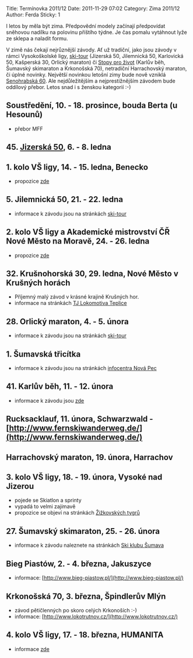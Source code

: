 Title: Termínovka 2011/12
Date: 2011-11-29 07:02
Category: Zima 2011/12
Author: Ferda
Sticky: 1

I letos by měla být zima. Předpovědní modely začínají předpovídat sněhovou nadílku na polovinu příštího týdne. Je čas pomalu vytáhnout lyže ze sklepa a naladit formu.

V zimě nás čekají nejrůznější závody. Ať už tradiční, jako jsou závody v rámci Vysokoškolské ligy, [ski-tour](http://ski-tour.cz) (Jizerská 50, Jilemnická 50, Karlovická 50, Kašperská 30, Orlický maraton) či [Stopy pro život](http://stopaprozivot.cz) (Karlův běh, Šumavský skimaraton a Krkonošská 70), netradiční Harrachovský maraton, či úplné novinky. Největší novinkou letošní zimy bude nově vzniklá [Senohrabská 60](http://www.lbs-sport.cz/clanky/senohrabska-lbs-sedesatka-17-12-2011.html). Ale nejdůležitějším a nejprestižnějším závodem bude oddílový přebor. Letos snad i s ženskou kategorií :-)

Soustředění, 10. - 18. prosince, bouda Berta (u Hesounů)
--------------------------------------------------------

- přebor MFF

45\. [Jizerská 50](http://www.jiz50.cz), 6. - 8. ledna
------------------------------------------------------

1\. kolo VŠ ligy, 14. - 15. ledna, Benecko
------------------------------------------

- propozice [zde]({static}/static/zima-2011-12/vsl-2012-1-propozice.pdf)

5\. Jilemnická 50, 21. - 22. ledna
----------------------------------

- informace k závodu jsou na stránkách [ski-tour](http://ski-tour.cz/)

2\. kolo VŠ ligy a Akademické mistrovství ČŘ Nové Město na Moravě, 24. - 26. ledna
----------------------------------------------------------------------------------

- propozice [zde](http://sport-casomira.cz/doc/2012/20120124AMCR-NMNM-propozice.pdf)

32\. Krušnohorská 30, 29. ledna, Nové Město v Krušných horách
-------------------------------------------------------------

- Příjemný malý závod v krásné krajině Krušných hor.
- informace na stránkách [TJ Lokomotiva Teplice](http://lokomotiva-tp-lyze-beh.webnode.cz/)

28\. Orlický maraton, 4. - 5. února
-----------------------------------

- informace k závodu jsou na stránkách [ski-tour](http://ski-tour.cz/cz/page/20/Orlicky-maraton.html)

1\. Šumavská třicítka
---------------------

- informace k závodu jsou na stránkách [infocentra Nová Pec](http://www.infocentrum.novapec.info/index.php/akce-v-okoli)

41\. Karlův běh, 11. - 12. února
--------------------------------

- informace k závodu jsou [zde](http://www.lkslovan.cz/karel/)

Rucksacklauf, 11. února, Schwarzwald - [http://www.fernskiwanderweg.de/](http://www.fernskiwanderweg.de/)
---------------------------------------------------------------------------------------------------------

Harrachovský maraton, 19. února, Harrachov
------------------------------------------

3\. kolo VŠ ligy, 18. - 19. února, Vysoké nad Jizerou
-----------------------------------------------------

- pojede se Skiatlon a sprinty
- vypadá to velmi zajímavě
- propozice se objeví na stránkách [Žižkovských tygrů](http://behlyze.vse.cz/index.php?sekce=skiathlon)

27\. Šumavský skimaraton, 25. - 26. února
-----------------------------------------

- informace k závodu naleznete na stránkách [Ski klubu Šumava](http://skimaraton.cz/main.aspx?lng=cz)

Bieg Piastów, 2. - 4. března, Jakuszyce
---------------------------------------

- informace: [http://www.bieg-piastow.pl/](http://www.bieg-piastow.pl/)

Krkonošská 70, 3. března, Špindlerův Mlýn
-----------------------------------------

- závod pětičlenných po skoro celých Krkonoších :-)
- informace: [http://www.lokotrutnov.cz/](http://www.lokotrutnov.cz/)

4\. kolo VŠ ligy, 17. - 18. března, HUMANITA
--------------------------------------------

- informace [zde](http://memorial.vskhumanita.cz/)
